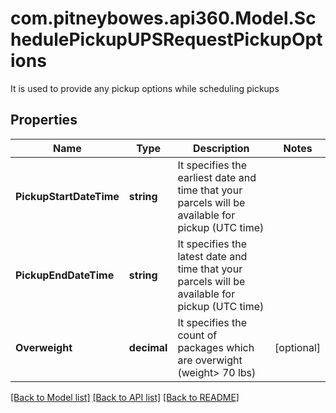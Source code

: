 # com.pitneybowes.api360.Model.SchedulePickupUPSRequestPickupOptions
It is used to provide any pickup options while scheduling pickups

## Properties

Name | Type | Description | Notes
------------ | ------------- | ------------- | -------------
**PickupStartDateTime** | **string** | It specifies the earliest date and time that your parcels will be available for pickup (UTC time) | 
**PickupEndDateTime** | **string** | It specifies the latest date and time that your parcels will be available for pickup (UTC time) | 
**Overweight** | **decimal** | It specifies the count of packages which are overwight (weight&gt; 70 lbs) | [optional] 

[[Back to Model list]](../README.md#documentation-for-models) [[Back to API list]](../README.md#documentation-for-api-endpoints) [[Back to README]](../README.md)

